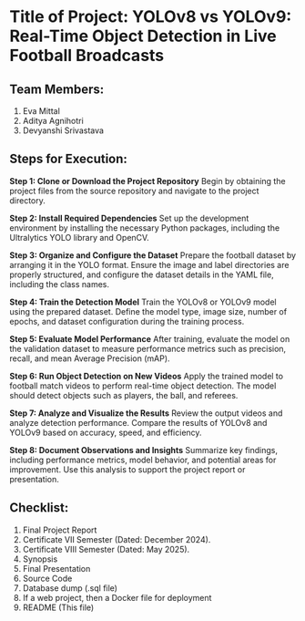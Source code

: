 # Title of Project: YOLOv8 vs YOLOv9: Real-Time Object Detection in Live Football Broadcasts

## Team Members:
1. Eva Mittal
2. Aditya Agnihotri
3. Devyanshi Srivastava

## Steps for Execution:
**Step 1: Clone or Download the Project Repository**
Begin by obtaining the project files from the source repository and navigate to the project directory.

**Step 2: Install Required Dependencies**
Set up the development environment by installing the necessary Python packages, including the Ultralytics YOLO library and OpenCV.

**Step 3: Organize and Configure the Dataset**
Prepare the football dataset by arranging it in the YOLO format. Ensure the image and label directories are properly structured, and configure the dataset details in the YAML file, including the class names.

**Step 4: Train the Detection Model**
Train the YOLOv8 or YOLOv9 model using the prepared dataset. Define the model type, image size, number of epochs, and dataset configuration during the training process.

**Step 5: Evaluate Model Performance**
After training, evaluate the model on the validation dataset to measure performance metrics such as precision, recall, and mean Average Precision (mAP).

**Step 6: Run Object Detection on New Videos**
Apply the trained model to football match videos to perform real-time object detection. The model should detect objects such as players, the ball, and referees.

**Step 7: Analyze and Visualize the Results**
Review the output videos and analyze detection performance. Compare the results of YOLOv8 and YOLOv9 based on accuracy, speed, and efficiency.

**Step 8: Document Observations and Insights**
Summarize key findings, including performance metrics, model behavior, and potential areas for improvement. Use this analysis to support the project report or presentation.


## Checklist:
1. Final Project Report
2. Certificate VII Semester (Dated: December 2024).
3. Certificate VIII Semester (Dated: May 2025).
4. Synopsis
5. Final Presentation
6. Source Code
7. Database dump (.sql file)
8. If a web project, then a Docker file for deployment
9. README (This file)
